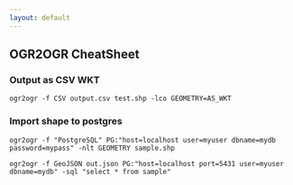 ```yaml
---
layout: default
---
```

OGR2OGR CheatSheet
---

### Output as CSV WKT
	ogr2ogr -f CSV output.csv test.shp -lco GEOMETRY=AS_WKT

### Import shape to postgres

	ogr2ogr -f "PostgreSQL" PG:"host=localhost user=myuser dbname=mydb password=mypass" -nlt GEOMETRY sample.shp

	ogr2ogr -f GeoJSON out.json PG:"host=localhost port=5431 user=myuser dbname=mydb" -sql "select * from sample"

